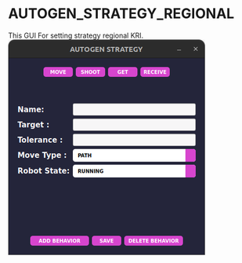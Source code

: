 # AUTOGEN_STRATEGY_REGIONAL
This GUI For setting strategy regional KRI.
![Tampilan GUI](UI_PICT/image.png)